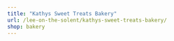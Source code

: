 ```yaml
---
title: "Kathys Sweet Treats Bakery"
url: /lee-on-the-solent/kathys-sweet-treats-bakery/
shop: bakery
---
```

